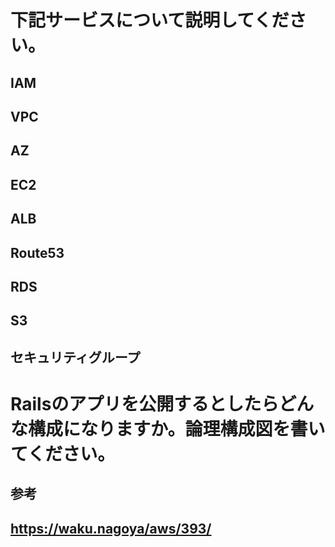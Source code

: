# 下記サービスについて説明してください。
## IAM
## VPC
## AZ
## EC2
## ALB
## Route53
## RDS
## S3
## セキュリティグループ

# Railsのアプリを公開するとしたらどんな構成になりますか。論理構成図を書いてください。
## 参考
## https://waku.nagoya/aws/393/